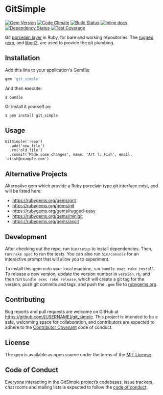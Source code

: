 # GitSimple

[![Gem Version](https://badge.fury.io/rb/git_simple.svg)](http://badge.fury.io/rb/git_simple)
[![Code Climate](https://codeclimate.com/github/acant/git_simple.svg)](https://codeclimate.com/github/acant/git_simple)
[![Build Status](https://travis-ci.org/acant/git_simple.svg?branch=master)](https://travis-ci.org/acant/git_simple)
[![Inline docs](http://inch-ci.org/github/acant/git_simple.svg?branch=master)](http://inch-ci.org/github/acant/git_simple)
[![Dependency Status](https://gemnasium.com/acant/git_simple.svg)](https://gemnasium.com/acant/git_simple)
[![Test Coverage](https://codeclimate.com/github/acant/git_simple/badges/coverage.svg)](https://codeclimate.com/github/acant/git_simple/coverage)

Git [porcelain layer](https://git-scm.com/book/en/v2/Git-Internals-Plumbing-and-Porcelain)
in Ruby, for bare and working repositories. The [rugged gem](https://github.com/libgit2/rugged),
and [libgit2](https://libgit2.github.com/), are used to provide the git plumbing.

## Installation

Add this line to your application's Gemfile:

```ruby
gem 'git_simple'
```

And then execute:

    $ bundle

Or install it yourself as:

    $ gem install git_simple

## Usage

```
GitSimple('repo')
  .add('new_file')
  .rm('old_file')
  .commit('Made some changes', name: 'Art T. Fish', email: 'afish@example.com')
```

## Alternative Projects

Alternative gem which provide a Ruby porcelain type git interface exist, and
will be listed here:

* https://rubygems.org/gems/grit
* https://rubygems.org/gems/git
* https://rubygems.org/gems/rugged-easy
* https://rubygems.org/gems/minigit
* https://rubygems.org/gems/asgit

## Development

After checking out the repo, run `bin/setup` to install dependencies. Then, run `rake spec` to run the tests. You can also run `bin/console` for an interactive prompt that will allow you to experiment.

To install this gem onto your local machine, run `bundle exec rake install`. To release a new version, update the version number in `version.rb`, and then run `bundle exec rake release`, which will create a git tag for the version, push git commits and tags, and push the `.gem` file to [rubygems.org](https://rubygems.org).

## Contributing

Bug reports and pull requests are welcome on GitHub at https://github.com/[USERNAME]/git_simple. This project is intended to be a safe, welcoming space for collaboration, and contributors are expected to adhere to the [Contributor Covenant](http://contributor-covenant.org) code of conduct.

## License

The gem is available as open source under the terms of the [MIT License](http://opensource.org/licenses/MIT).

## Code of Conduct

Everyone interacting in the GitSimple project’s codebases, issue trackers, chat rooms and mailing lists is expected to follow the [code of conduct](https://github.com/[USERNAME]/git_simple/blob/master/CODE_OF_CONDUCT.md).
